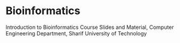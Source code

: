 # Bioinformatics
Introduction to Bioinformatics Course Slides and Material, Computer Engineering Department, Sharif University of Technology
